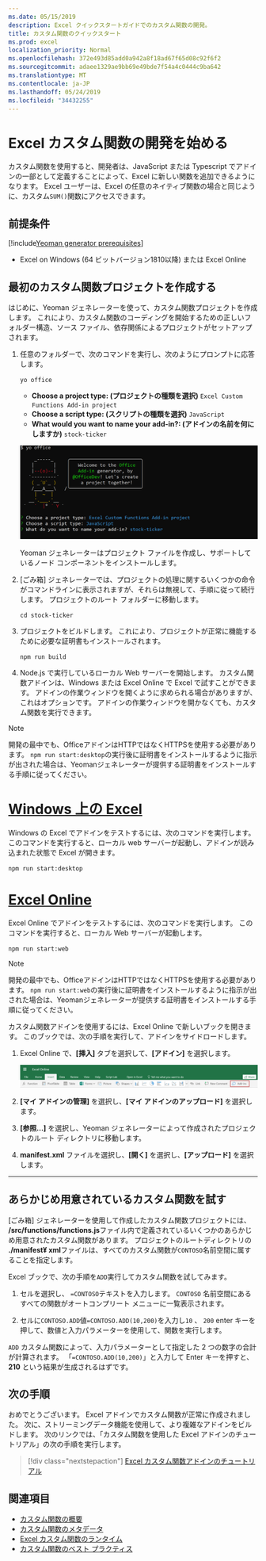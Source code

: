 ```yaml
---
ms.date: 05/15/2019
description: Excel クイックスタートガイドでのカスタム関数の開発。
title: カスタム関数のクイックスタート
ms.prod: excel
localization_priority: Normal
ms.openlocfilehash: 372e493d85add0a942a8f18ad67f65d08c92f6f2
ms.sourcegitcommit: adaee1329ae9bb69e49bde7f54a4c0444c9ba642
ms.translationtype: MT
ms.contentlocale: ja-JP
ms.lasthandoff: 05/24/2019
ms.locfileid: "34432255"
---
```

# <a name="get-started-developing-excel-custom-functions"></a>Excel カスタム関数の開発を始める

カスタム関数を使用すると、開発者は、JavaScript または Typescript でアドインの一部として定義することによって、Excel に新しい関数を追加できるようになります。 Excel ユーザーは、Excel の任意のネイティブ関数の場合と同じように、カスタム`SUM()`関数にアクセスできます。

## <a name="prerequisites"></a>前提条件

[!include[Yeoman generator prerequisites](../includes/quickstart-yo-prerequisites.md)]

* Excel on Windows (64 ビットバージョン1810以降) または Excel Online

## <a name="build-your-first-custom-functions-project"></a>最初のカスタム関数プロジェクトを作成する

はじめに、Yeoman ジェネレーターを使って、カスタム関数プロジェクトを作成します。 これにより、カスタム関数のコーディングを開始するための正しいフォルダー構造、ソース ファイル、依存関係によるプロジェクトがセットアップされます。

1. 任意のフォルダーで、次のコマンドを実行し、次のようにプロンプトに応答します。

    ```command&nbsp;line
    yo office
    ```

    - **Choose a project type: (プロジェクトの種類を選択)** `Excel Custom Functions Add-in project`
    - **Choose a script type: (スクリプトの種類を選択)** `JavaScript`
    - **What would you want to name your add-in?: (アドインの名前を何にしますか)** `stock-ticker`

    ![カスタム関数の Office アドイン用の Yeoman ジェネレーターのプロンプト](../images/UpdatedYoOfficePrompt.png)

    Yeoman ジェネレーターはプロジェクト ファイルを作成し、サポートしているノード コンポーネントをインストールします。

2. [ごみ箱] ジェネレーターでは、プロジェクトの処理に関するいくつかの命令がコマンドラインに表示されますが、それらは無視して、手順に従って続行します。 プロジェクトのルート フォルダーに移動します。

    ```command&nbsp;line
    cd stock-ticker
    ```

3. プロジェクトをビルドします。 これにより、プロジェクトが正常に機能するために必要な証明書もインストールされます。 

    ```command&nbsp;line
    npm run build
    ```

4. Node.js で実行しているローカル Web サーバーを開始します。 カスタム関数アドインは、Windows または Excel Online で Excel で試すことができます。 アドインの作業ウィンドウを開くように求められる場合がありますが、これはオプションです。 アドインの作業ウィンドウを開かなくても、カスタム関数を実行できます。

> [!NOTE]
> 開発の最中でも、OfficeアドインはHTTPではなくHTTPSを使用する必要があります。 `npm run start:desktop`の実行後に証明書をインストールするように指示が出された場合は、Yeomanジェネレーターが提供する証明書をインストールする手順に従ってください。

# <a name="excel-on-windowstabexcel-windows"></a>[Windows 上の Excel](#tab/excel-windows)

Windows の Excel でアドインをテストするには、次のコマンドを実行します。 このコマンドを実行すると、ローカル web サーバーが起動し、アドインが読み込まれた状態で Excel が開きます。

```command&nbsp;line
npm run start:desktop
```

# <a name="excel-onlinetabexcel-online"></a>[Excel Online](#tab/excel-online)

Excel Online でアドインをテストするには、次のコマンドを実行します。 このコマンドを実行すると、ローカル Web サーバーが起動します。

```command&nbsp;line
npm run start:web
```

> [!NOTE]
> 開発の最中でも、OfficeアドインはHTTPではなくHTTPSを使用する必要があります。 `npm run start:web`の実行後に証明書をインストールするように指示が出された場合は、Yeomanジェネレーターが提供する証明書をインストールする手順に従ってください。

カスタム関数アドインを使用するには、Excel Online で新しいブックを開きます。 このブックでは、次の手順を実行して、アドインをサイドロードします。

1. Excel Online で、**[挿入]** タブを選択して、**[アドイン]** を選択します。

   ![[個人用アドイン] アイコンが強調表示された状態で Excel Online にリボンを挿入する](../images/excel-cf-online-register-add-in-1.png)
   
2. **[マイ アドインの管理]** を選択し、**[マイ アドインのアップロード]** を選択します。

3. **[参照...]** を選択し、Yeoman ジェネレーターによって作成されたプロジェクトのルート ディレクトリに移動します。

4. **manifest.xml** ファイルを選択し、**[開く]** を選択し、**[アップロード]** を選択します。

---

## <a name="try-out-a-prebuilt-custom-function"></a>あらかじめ用意されているカスタム関数を試す

[ごみ箱] ジェネレーターを使用して作成したカスタム関数プロジェクトには、 **/src/functions/functions.js**ファイル内で定義されているいくつかのあらかじめ用意されたカスタム関数があります。 プロジェクトのルートディレクトリの **./manifest¥ xml**ファイルは、すべてのカスタム関数が`CONTOSO`名前空間に属することを指定します。

Excel ブックで、次の手順を`ADD`実行してカスタム関数を試してみます。

1. セルを選択し、 `=CONTOSO`テキストを入力します。 `CONTOSO` 名前空間にあるすべての関数がオートコンプリート メニューに一覧表示されます。

2. セルに`CONTOSO.ADD`値`=CONTOSO.ADD(10,200)`を入力し`10` 、 `200` enter キーを押して、数値と入力パラメーターを使用して、関数を実行します。

`ADD` カスタム関数によって、入力パラメーターとして指定した 2 つの数字の合計が計算されます。 「`=CONTOSO.ADD(10,200)`」と入力して Enter キーを押すと、**210** という結果が生成されるはずです。

## <a name="next-steps"></a>次の手順

おめでとうございます。 Excel アドインでカスタム関数が正常に作成されました。 次に、ストリーミングデータ機能を使用して、より複雑なアドインをビルドします。 次のリンクでは、「カスタム関数を使用した Excel アドインのチュートリアル」の次の手順を実行します。

> [!div class="nextstepaction"]
> [Excel カスタム関数アドインのチュートリアル](../tutorials/excel-tutorial-create-custom-functions.md#create-a-custom-function-that-requests-data-from-the-web
)

## <a name="see-also"></a>関連項目

* [カスタム関数の概要](../excel/custom-functions-overview.md)
* [カスタム関数のメタデータ](../excel/custom-functions-json.md)
* [Excel カスタム関数のランタイム](../excel/custom-functions-runtime.md)
* [カスタム関数のベスト プラクティス](../excel/custom-functions-best-practices.md)
